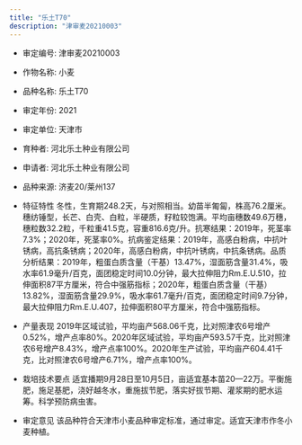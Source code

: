 ```yaml
---
title: "乐土T70"
description: "津审麦20210003"
---
```

* 审定编号:  津审麦20210003

*  作物名称:  小麦

*  品种名称:  乐土T70

*  审定年份:  2021

*  审定单位:  天津市

* 育种者:  河北乐土种业有限公司

*  申请者:  河北乐土种业有限公司

*  品种来源:  济麦20/莱州137

*  特征特性
冬性，生育期248.2天，与对照相当。幼苗半匍匐，株高76.2厘米。穗纺锤型，长芒、白壳、白粒，半硬质，籽粒较饱满。平均亩穗数49.6万穗，穗粒数32.2粒，千粒重41.5克，容重816.6克/升。抗寒结果：2019年，死茎率7.3%；2020年，死茎率0%。抗病鉴定结果：2019年，高感白粉病，中抗叶锈病，高抗条锈病；2020年，高感白粉病，中抗叶锈病，中抗条锈病。品质分析结果：2019年，粗蛋白质含量（干基）13.47%，湿面筋含量31.4%，吸水率61.9毫升/百克，面团稳定时间10.0分钟，最大拉伸阻力Rm.E.U.510，拉伸面积87平方厘米，符合中强筋指标；2020年，粗蛋白质含量（干基）13.82%，湿面筋含量29.9%，吸水率61.7毫升/百克，面团稳定时间9.7分钟，最大拉伸阻力Rm.E.U.407，拉伸面积80平方厘米，符合中强筋指标。

*  产量表现
2019年区域试验，平均亩产568.06千克，比对照津农6号增产0.52%，增产点率80%。2020年区域试验，平均亩产593.57千克，比对照津农6号增产8.43%，增产点率100%。2020年生产试验，平均亩产604.41千克，比对照津农6号增产6.71%，增产点率100%。

*  栽培技术要点
适宜播期9月28日至10月5日，亩适宜基本苗20—22万。平衡施肥，施足基肥，浇好越冬水，重施拔节肥，落实好拔节期、灌浆期的肥水运筹。科学预防病虫害。

*  审定意见
该品种符合天津市小麦品种审定标准，通过审定。适宜天津市作冬小麦种植。
